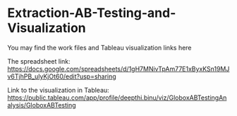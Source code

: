 # Extraction-AB-Testing-and-Visualization
You may find the work files and Tableau visualization links here

The spreadsheet link: https://docs.google.com/spreadsheets/d/1gH7MNivTpAm77E1xByxKSn19MJv6TjhPB_ulyKjOt60/edit?usp=sharing

Link to the visualization in Tableau:  https://public.tableau.com/app/profile/deepthi.binu/viz/GloboxABTestingAnalysis/GloboxABTesting
